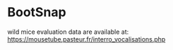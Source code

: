 
# BootSnap

wild mice evaluation data are available at: https://mousetube.pasteur.fr/interro_vocalisations.php
